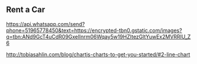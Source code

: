 ## Rent a Car
https://api.whatsapp.com/send?phone=51965778450&text=https://encrypted-tbn0.gstatic.com/images?q=tbn:ANd9GcT4uCdR09GxeIlnrm06Wqay5w19HZItezGltYuwEx2MVRRlU_Z6


http://tobiasahlin.com/blog/chartjs-charts-to-get-you-started/#2-line-chart
